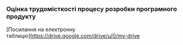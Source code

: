 ### Оцінка трудомісткості процесу розробки програмного продукту

[Посилання на електронну таблицю]https://drive.google.com/drive/u/0/my-drive
